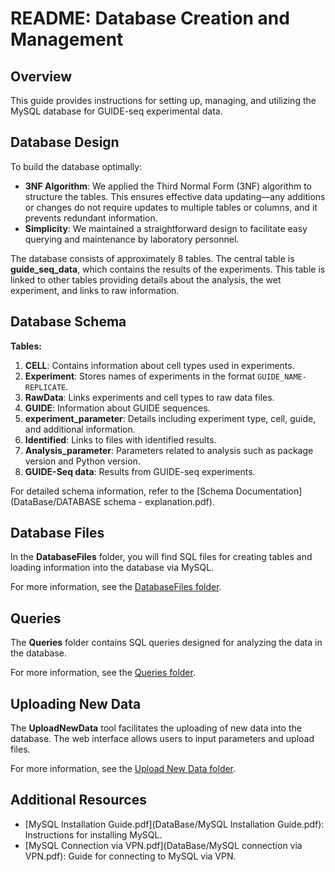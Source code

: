 

# README: Database Creation and Management

## Overview

This guide provides instructions for setting up, managing, and utilizing the MySQL database for GUIDE-seq experimental data.

## Database Design

To build the database optimally:

- **3NF Algorithm**: We applied the Third Normal Form (3NF) algorithm to structure the tables. This ensures effective data updating—any additions or changes do not require updates to multiple tables or columns, and it prevents redundant information.
- **Simplicity**: We maintained a straightforward design to facilitate easy querying and maintenance by laboratory personnel.

The database consists of approximately 8 tables. The central table is **guide_seq_data**, which contains the results of the experiments. This table is linked to other tables providing details about the analysis, the wet experiment, and links to raw information.

## Database Schema

**Tables:**

1. **CELL**: Contains information about cell types used in experiments.
2. **Experiment**: Stores names of experiments in the format `GUIDE_NAME-REPLICATE`.
3. **RawData**: Links experiments and cell types to raw data files.
4. **GUIDE**: Information about GUIDE sequences.
5. **experiment_parameter**: Details including experiment type, cell, guide, and additional information.
6. **Identified**: Links to files with identified results.
7. **Analysis_parameter**: Parameters related to analysis such as package version and Python version.
8. **GUIDE-Seq data**: Results from GUIDE-seq experiments.

For detailed schema information, refer to the [Schema Documentation](DataBase/DATABASE schema - explanation.pdf).

## Database Files

In the **DatabaseFiles** folder, you will find SQL files for creating tables and loading information into the database via MySQL.

For more information, see the [DatabaseFiles folder](DataBase/DatabaseFiles).

## Queries

The **Queries** folder contains SQL queries designed for analyzing the data in the database.

For more information, see the [Queries folder](DataBase/Queries).

## Uploading New Data

The **UploadNewData** tool facilitates the uploading of new data into the database. The web interface allows users to input parameters and upload files.

For more information, see the [Upload New Data folder](DataBase/UploadNewData).

## Additional Resources

- [MySQL Installation Guide.pdf](DataBase/MySQL Installation Guide.pdf): Instructions for installing MySQL.
- [MySQL Connection via VPN.pdf](DataBase/MySQL connection via VPN.pdf): Guide for connecting to MySQL via VPN.


